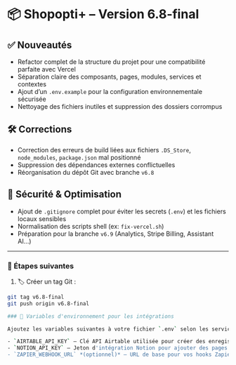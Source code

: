 # 📦 Shopopti+ – Version 6.8-final

## ✅ Nouveautés
- Refactor complet de la structure du projet pour une compatibilité parfaite avec Vercel
- Séparation claire des composants, pages, modules, services et contextes
- Ajout d’un `.env.example` pour la configuration environnementale sécurisée
- Nettoyage des fichiers inutiles et suppression des dossiers corrompus

## 🛠️ Corrections
- Correction des erreurs de build liées aux fichiers `.DS_Store`, `node_modules`, `package.json` mal positionné
- Suppression des dépendances externes conflictuelles
- Réorganisation du dépôt Git avec branche `v6.8`

## 🔐 Sécurité & Optimisation
- Ajout de `.gitignore` complet pour éviter les secrets (`.env`) et les fichiers locaux sensibles
- Normalisation des scripts shell (ex: `fix-vercel.sh`)
- Préparation pour la branche `v6.9` (Analytics, Stripe Billing, Assistant AI...)

---

### 🚀 Étapes suivantes

1. 🏷️ Créer un tag Git :
```bash
git tag v6.8-final
git push origin v6.8-final

### 📄 Variables d'environnement pour les intégrations

Ajoutez les variables suivantes à votre fichier `.env` selon les services que vous utilisez :

- `AIRTABLE_API_KEY` – Clé API Airtable utilisée pour créer des enregistrements.
- `NOTION_API_KEY` – Jeton d'intégration Notion pour ajouter des pages.
- `ZAPIER_WEBHOOK_URL` *(optionnel)* – URL de base pour vos hooks Zapier si vous n'utilisez pas un URL fourni par l'utilisateur.
